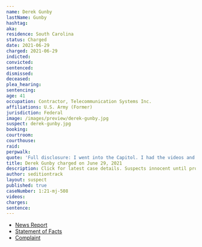 ```yaml
---
name: Derek Gunby
lastName: Gunby
hashtag:
aka:
residence: South Carolina
status: Charged
date: 2021-06-29
charged: 2021-06-29
indicted:
convicted:
sentenced:
dismissed:
deceased:
plea_hearing:
sentencing:
age: 41
occupation: Contractor, Telecommunication Systems Inc.
affiliations: U.S. Army (Former)
jurisdiction: Federal
image: /images/preview/derek-gunby.jpg
suspect: derek-gunby.jpg
booking:
courtroom:
courthouse:
raid:
perpwalk:
quote: 'Full disclosure: I went into the Capitol. I had the videos and they weren’t interested.'
title: Derek Gunby charged on June 29, 2021
description: Click for latest case details. Suspects innocent until proven guilty.
author: seditiontrack
layout: suspect
published: true
caseNumber: 1:21-mj-508
videos:
charges:
sentence:
---
```

- [News Report](https://www.postandcourier.com/greenville/news/anderson-man-charged-in-january-us-capitol-riot-the-ninth-from-sc/article_09a31e3a-f9f0-11eb-8f24-7f6764675850.html#tncms-source=article-nav-prev)
- [Statement of Facts](https://www.justice.gov/usao-dc/case-multi-defendant/file/1423096/download)
- [Complaint](https://www.justice.gov/usao-dc/case-multi-defendant/file/1423101/download)
